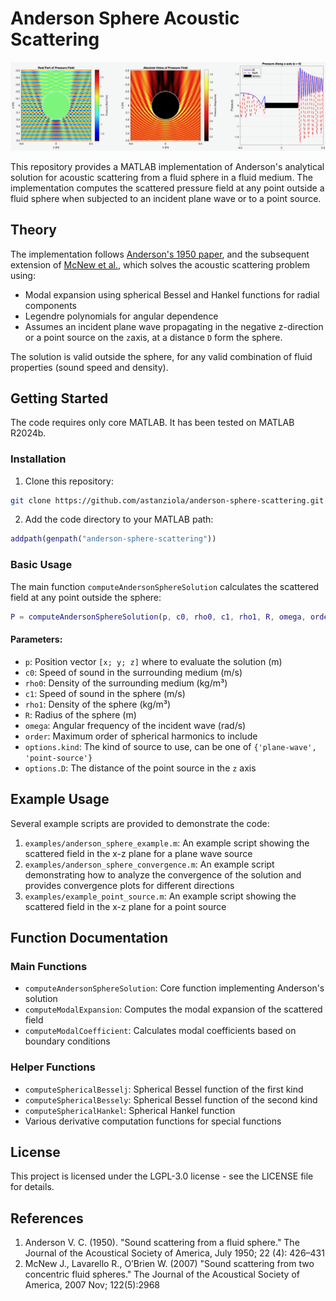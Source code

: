 # Anderson Sphere Acoustic Scattering

![Acoustic scattering visualization](cover_image.png)

This repository provides a MATLAB implementation of Anderson's analytical solution for acoustic scattering from a fluid sphere in a fluid medium. The implementation computes the scattered pressure field at any point outside a fluid sphere when subjected to an incident plane wave or to a point source.

## Theory

The implementation follows [Anderson's 1950 paper](https://pubs.aip.org/asa/jasa/article-abstract/22/4/426/619489/Sound-Scattering-from-a-Fluid-Sphere), and the subsequent extension of [McNew et al.](https://pmc.ncbi.nlm.nih.gov/articles/PMC3132099/pdf/nihms284533.pdf), which solves the acoustic scattering problem using:
- Modal expansion using spherical Bessel and Hankel functions for radial components
- Legendre polynomials for angular dependence
- Assumes an incident plane wave propagating in the negative z-direction or a point source on the `z`axis, at a distance `D` form the sphere.

The solution is valid outside the sphere, for any valid combination of fluid properties (sound speed and density).

## Getting Started

The code requires only core MATLAB. It has been tested on MATLAB R2024b.

### Installation

1. Clone this repository:
```bash
git clone https://github.com/astanziola/anderson-sphere-scattering.git
```

2. Add the code directory to your MATLAB path:
```matlab
addpath(genpath("anderson-sphere-scattering"))
```

### Basic Usage

The main function `computeAndersonSphereSolution` calculates the scattered field at any point outside the sphere:

```matlab
P = computeAndersonSphereSolution(p, c0, rho0, c1, rho1, R, omega, order, options)
```

#### Parameters:
- `p`: Position vector `[x; y; z]` where to evaluate the solution (m)
- `c0`: Speed of sound in the surrounding medium (m/s)
- `rho0`: Density of the surrounding medium (kg/m³)
- `c1`: Speed of sound in the sphere (m/s)
- `rho1`: Density of the sphere (kg/m³)
- `R`: Radius of the sphere (m)
- `omega`: Angular frequency of the incident wave (rad/s)
- `order`: Maximum order of spherical harmonics to include
- `options.kind`: The kind of source to use, can be one of `{'plane-wave', 'point-source'}`
- `options.D`: The distance of the point source in the `z` axis

## Example Usage

Several example scripts are provided to demonstrate the code:

1. `examples/anderson_sphere_example.m`: An example script showing the scattered field in the x-z plane for a plane wave source
2. `examples/anderson_sphere_convergence.m`: An example script demonstrating how to analyze the convergence of the solution and provides convergence plots for different directions
3. `examples/example_point_source.m`: An example script showing the scattered field in the x-z plane for a point source

## Function Documentation

### Main Functions

- `computeAndersonSphereSolution`: Core function implementing Anderson's solution
- `computeModalExpansion`: Computes the modal expansion of the scattered field
- `computeModalCoefficient`: Calculates modal coefficients based on boundary conditions

### Helper Functions

- `computeSphericalBesselj`: Spherical Bessel function of the first kind
- `computeSphericalBessely`: Spherical Bessel function of the second kind
- `computeSphericalHankel`: Spherical Hankel function
- Various derivative computation functions for special functions

## License

This project is licensed under the LGPL-3.0 license - see the LICENSE file for details.

## References

1. Anderson V. C. (1950). "Sound scattering from a fluid sphere." The Journal of the Acoustical Society of America, July 1950; 22 (4): 426–431
2. McNew  J., Lavarello R., O’Brien W. (2007) "Sound scattering from two concentric fluid spheres." The Journal of the Acoustical Society of America, 2007 Nov; 122(5):2968